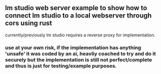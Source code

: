## lm studio web server example to show how to connect lm studio to a local webserver through cors using rust<br/>
currently/previously lm studio requires a reverse proxy for implementation.  <br/>

### **use at your own risk**, if the implementation has anything 'unsafe' it was coded by an ai, heavliy coached to try and do it securely but the implementation is still not perfect/complete and thus is just for testing/example purposes.
